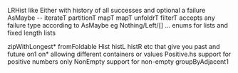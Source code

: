 LRHist like Either with history of all successes and optional a failure
AsMaybe -- iterateT partitionT mapT mapT unfoldrT filterT
   accepts any failure type according to AsMaybe
     eg Nothing/Left/[] ...
enums for lists and fixed length lists

zipWithLongest*
fromFoldable
Hist histL histR etc that give you past and future
on1 on* allowing different containers or values
Positive.hs support for positive numbers only
NonEmpty support for non-empty
groupByAdjacent1